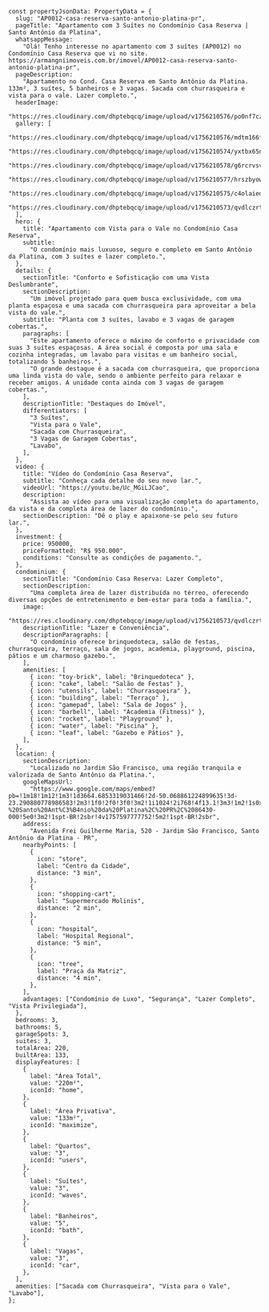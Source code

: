     const propertyJsonData: PropertyData = {
      slug: "AP0012-casa-reserva-santo-antonio-platina-pr",
      pageTitle: "Apartamento com 3 Suítes no Condomínio Casa Reserva | Santo Antônio da Platina",
      whatsappMessage:
        "Olá! Tenho interesse no apartamento com 3 suítes (AP0012) no Condomínio Casa Reserva que vi no site. https://armangniimoveis.com.br/imovel/AP0012-casa-reserva-santo-antonio-platina-pr",
      pageDescription:
        "Apartamento no Cond. Casa Reserva em Santo Antônio da Platina. 133m², 3 suítes, 5 banheiros e 3 vagas. Sacada com churrasqueira e vista para o vale. Lazer completo.",
      headerImage:
        "https://res.cloudinary.com/dhptebqcq/image/upload/v1756210576/po0nf7czkdi5xgrmhxhi.jpg",
      gallery: [
        "https://res.cloudinary.com/dhptebqcq/image/upload/v1756210576/mdtm166fbf69l8mbryr0.jpg",
        "https://res.cloudinary.com/dhptebqcq/image/upload/v1756210574/yxtbx65npthxfkvxgdpq.jpg",
        "https://res.cloudinary.com/dhptebqcq/image/upload/v1756210578/g6rcrvsvhfxgxzwrp2p7.jpg",
        "https://res.cloudinary.com/dhptebqcq/image/upload/v1756210577/hrszbyow5b4yrt8vzwpj.jpg",
        "https://res.cloudinary.com/dhptebqcq/image/upload/v1756210575/c4olaiedzczxj6d9ahxd.jpg",
        "https://res.cloudinary.com/dhptebqcq/image/upload/v1756210573/qvdlczrt66o9frs6498q.jpg",
      ],
      hero: {
        title: "Apartamento com Vista para o Vale no Condomínio Casa Reserva",
        subtitle:
          "O condomínio mais luxuoso, seguro e completo em Santo Antônio da Platina, com 3 suítes e lazer completo.",
      },
      details: {
        sectionTitle: "Conforto e Sofisticação com uma Vista Deslumbrante",
        sectionDescription:
          "Um imóvel projetado para quem busca exclusividade, com uma planta espaçosa e uma sacada com churrasqueira para aproveitar a bela vista do vale.",
        subtitle: "Planta com 3 suítes, lavabo e 3 vagas de garagem cobertas.",
        paragraphs: [
          "Este apartamento oferece o máximo de conforto e privacidade com suas 3 suítes espaçosas. A área social é composta por uma sala e cozinha integradas, um lavabo para visitas e um banheiro social, totalizando 5 banheiros.",
          "O grande destaque é a sacada com churrasqueira, que proporciona uma linda vista do vale, sendo o ambiente perfeito para relaxar e receber amigos. A unidade conta ainda com 3 vagas de garagem cobertas.",
        ],
        descriptionTitle: "Destaques do Imóvel",
        differentiators: [
          "3 Suítes",
          "Vista para o Vale",
          "Sacada com Churrasqueira",
          "3 Vagas de Garagem Cobertas",
          "Lavabo",
        ],
      },
      video: {
        title: "Vídeo do Condomínio Casa Reserva",
        subtitle: "Conheça cada detalhe do seu novo lar.",
        videoUrl: "https://youtu.be/Uc_MGiLJCao",
        description:
          "Assista ao vídeo para uma visualização completa do apartamento, da vista e da completa área de lazer do condomínio.",
        sectionDescription: "Dê o play e apaixone-se pelo seu futuro lar.",
      },
      investment: {
        price: 950000,
        priceFormatted: "R$ 950.000",
        conditions: "Consulte as condições de pagamento.",
      },
      condominium: {
        sectionTitle: "Condomínio Casa Reserva: Lazer Completo",
        sectionDescription:
          "Uma completa área de lazer distribuída no térreo, oferecendo diversas opções de entretenimento e bem-estar para toda a família.",
        image:
          "https://res.cloudinary.com/dhptebqcq/image/upload/v1756210573/qvdlczrt66o9frs6498q.jpg",
        descriptionTitle: "Lazer e Conveniência",
        descriptionParagraphs: [
          "O condomínio oferece brinquedoteca, salão de festas, churrasqueira, terraço, sala de jogos, academia, playground, piscina, pátios e um charmoso gazebo.",
        ],
        amenities: [
          { icon: "toy-brick", label: "Brinquedoteca" },
          { icon: "cake", label: "Salão de Festas" },
          { icon: "utensils", label: "Churrasqueira" },
          { icon: "building", label: "Terraço" },
          { icon: "gamepad", label: "Sala de Jogos" },
          { icon: "barbell", label: "Academia (Fitness)" },
          { icon: "rocket", label: "Playground" },
          { icon: "water", label: "Piscina" },
          { icon: "leaf", label: "Gazebo e Pátios" },
        ],
      },
      location: {
        sectionDescription:
          "Localizado no Jardim São Francisco, uma região tranquila e valorizada de Santo Antônio da Platina.",
        googleMapsUrl:
          "https://www.google.com/maps/embed?pb=!1m18!1m12!1m3!1d3664.6853319031466!2d-50.068861224899635!3d-23.290880778986583!2m3!1f0!2f0!3f0!3m2!1i1024!2i768!4f13.1!3m3!1m2!1s0x94ea83cef3547959%3A0xf70bceeb2ec42f18!2sAv.%20Frei%20Guilherme%20Maria%2C%20520%20-%20Santo%20Ant%C3%B4nio%20da%20Platina%2C%20PR%2C%2086430-000!5e0!3m2!1spt-BR!2sbr!4v1757597777752!5m2!1spt-BR!2sbr",
        address:
          "Avenida Frei Guilherme Maria, 520 - Jardim São Francisco, Santo Antônio da Platina - PR",
        nearbyPoints: [
          {
            icon: "store",
            label: "Centro da Cidade",
            distance: "3 min",
          },
          {
            icon: "shopping-cart",
            label: "Supermercado Molinis",
            distance: "2 min",
          },
          {
            icon: "hospital",
            label: "Hospital Regional",
            distance: "5 min",
          },
          {
            icon: "tree",
            label: "Praça da Matriz",
            distance: "4 min",
          },
        ],
        advantages: ["Condomínio de Luxo", "Segurança", "Lazer Completo", "Vista Privilegiada"],
      },
      bedrooms: 3,
      bathrooms: 5,
      garageSpots: 3,
      suites: 3,
      totalArea: 220,
      builtArea: 133,
      displayFeatures: [
        {
          label: "Área Total",
          value: "220m²",
          iconId: "home",
        },
        {
          label: "Área Privativa",
          value: "133m²",
          iconId: "maximize",
        },
        {
          label: "Quartos",
          value: "3",
          iconId: "users",
        },
        {
          label: "Suítes",
          value: "3",
          iconId: "waves",
        },
        {
          label: "Banheiros",
          value: "5",
          iconId: "bath",
        },
        {
          label: "Vagas",
          value: "3",
          iconId: "car",
        },
      ],
      amenities: ["Sacada com Churrasqueira", "Vista para o Vale", "Lavabo"],
    };
